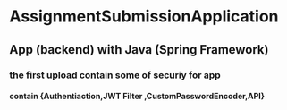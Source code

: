 # AssignmentSubmissionApplication
## App (backend) with Java (Spring Framework)
### the first upload contain some of securiy for app
#### contain {Authentiaction,JWT Filter ,CustomPasswordEncoder,API}
